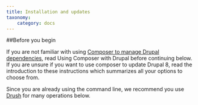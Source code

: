 ```yaml
---
title: Installation and updates
taxonomy:
    category: docs
---
```

##Before you begin

If you are not familiar with using [Composer to manage Drupal dependencies](https://www.drupal.org/docs/develop/using-composer/using-composer-with-drupal), read Using Composer with Drupal before continuing below. If you are unsure if you want to use composer to update Drupal 8, read the introduction to these instructions which summarizes all your options to choose from.

Since you are already using the command line, we recommend you use [Drush](http://www.drush.org/) for many operations below.